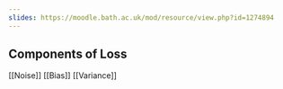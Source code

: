 ```yaml
---
slides: https://moodle.bath.ac.uk/mod/resource/view.php?id=1274894
---
```

## Components of Loss
[[Noise]]
[[Bias]]
[[Variance]]


